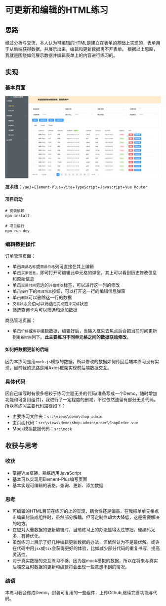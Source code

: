 # 可更新和编辑的HTML练习
## 思路
经过分析与交流，本人认为可编辑的HTML是建立在表单的基础上实现的，表单用于从后端获得数据，并展示出来，编辑和更新数据离不开表单。
根据以上思路，我就是围绕如何展示数据并编辑表单上的内容进行练习的。

## 实现

### 基本页面

![image-20230529162858355](src\assets\md_icons\微信截图_20230529162745.png)

**技术栈**：`Vue3`+`Element-Plus`+`Vite`+`TypeScript`+`Javascript`+`Vue Router`

#### 项目启动

```shell
# 安装依赖
npm install

# 项目运行
npm run dev
```

### 编辑数据操作

订单管理页面：

- 单击`商品名称`或`商品价格`列可直接在其上编辑
- 单击`买家信息`，即可打开可编辑此单元格的弹窗，其上可以看到历史修改信息和原始信息
- 单击`交易时间`旁边的`开始修改`标签，可以进行这一列的修改
- 单击`操作`下的`修改信息`按钮，可以打开这一行的编辑信息弹窗
- 单击`删除`可以删除这一行的数据
- `交易状态`旁边可以筛选`已完成`或`未完成`状态
- 筛选查询卡片可以筛选和添加数据

商品管理页面：

- 单击`价格`或`库存`编辑数据，编辑好后，当输入框失去焦点后会把当前时间更新到`更新时间`列下。**此主要练习不同单元格之间的数据联动修改**。

#### 如何把数据更新的后端

因为本练习是用`mock.js`模拟的数据，所以修改的数据如何传回后端本练习没有实现，目前我的思路是用Axios框架实现前后端数据交互。

### 具体代码

因自己编写时有很多相较于练习主题无关的代码(准备写成一个Demo，随时增加功能和可复用组件)，我进行了一定程度的删减，不过依然遗留有部分无关代码。所以本练习主要代码路径如下：

- 主要练习文件夹：`src\views\demo\shop-admin`
- 主页面代码：`src\views\demo\shop-admin\order\ShopOrder.vue`
- Mock模拟数据代码：`src\mock`

## 收获与思考

### 收获

- 掌握Vue框架，熟练运用JavaScript
- 基本可以实现用Element-Plus编写页面
- 基本实现可编辑的表格，查询、更新、添加数据

### 思考

- 可编辑的HTML目前在练习的上的实现，耦合性还是偏高，在我把单单元格点击编辑封装成组件时，虽然部分解耦，但可定制性却大大降低，这是需要解决的地方。
- 在应对大量数据的更新编辑时，目前练习上的办法显得太过笨拙，硬编码太多，有待优化。
- 虽然练习上展示了好几种编辑更新数据的办法，但依然认为不是最优解。或许在代码中用`jsx`或`tsx`会获得更好的体验，比如减少部分代码的重复书写，提高灵活性。
- 对于真实数据的交互练习不够，因为是mock模拟的数据，所以在将来与真实后端交互时数据的更新和编辑将会出现一些意想不到的情况。

### 结语

本练习我会做成Demo，封装可复用的一些组件，上传Github,继续完善功能与代码。
